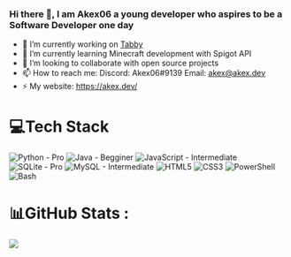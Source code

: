 ### Hi there 👋, I am Akex06 a young developer who aspires to be a Software Developer one day

- 🔭 I’m currently working on [Tabby](https://invite.tabbybot.xyz/)
- 🌱 I’m currently learning Minecraft development with Spigot API
- 👯 I’m looking to collaborate with open source projects
- 📫 How to reach me: Discord: Akex06#9139 Email: akex@akex.dev
- ⚡ My website: https://akex.dev/ 

# 💻Tech Stack
![Python - Pro](https://img.shields.io/badge/python-3670A0?style=for-the-badge&logo=python&logoColor=ffdd54)
![Java - Begginer](https://img.shields.io/badge/java-%23ED8B00.svg?style=for-the-badge&logo=java&logoColor=white)
![JavaScript - Intermediate](https://img.shields.io/badge/javascript-%23323330.svg?style=for-the-badge&logo=javascript&logoColor=%23F7DF1E)
![SQLite - Pro](https://img.shields.io/badge/sqlite-%2307405e.svg?style=for-the-badge&logo=sqlite&logoColor=white)
![MySQL - Intermediate](https://img.shields.io/badge/mysql-%2300f.svg?style=for-the-badge&logo=mysql&logoColor=white)
![HTML5](https://img.shields.io/badge/html5-%23E34F26.svg?style=for-the-badge&logo=html5&logoColor=white)
![CSS3](https://img.shields.io/badge/css3-%231572B6.svg?style=for-the-badge&logo=css3&logoColor=white)
![PowerShell](https://img.shields.io/badge/PowerShell-%235391FE.svg?style=for-the-badge&logo=powershell&logoColor=white)
![Bash](https://img.shields.io/badge/Bash-%23000000.svg?style=for-the-badge&logo=GNUBash&logoColor=white)
# 📊GitHub Stats :
![](https://github-readme-stats.vercel.app/api?username=akex06&&show_icons=true&title_color=ffffff&icon_color=bb2acf&text_color=daf7dc&bg_color=151515)
